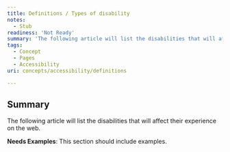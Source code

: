 ```yaml
---
title: Definitions / Types of disability
notes:
  - Stub
readiness: 'Not Ready'
summary: 'The following article will list the disabilities that will affect their experience on the web.'
tags:
  - Concept
  - Pages
  - Accessibility
uri: concepts/accessibility/definitions

---
```

## <span>Summary</span>

The following article will list the disabilities that will affect their experience on the web.

**Needs Examples**: This section should include examples.

